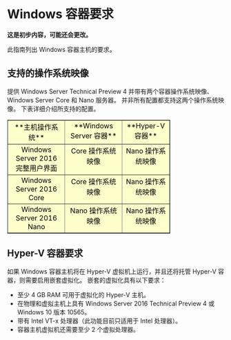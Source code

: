 # Windows 容器要求

**这是初步内容，可能还会更改。**

此指南列出 Windows 容器主机的要求。

## 支持的操作系统映像

提供 Windows Server Technical Preview 4 并带有两个容器操作系统映像、Windows Server Core 和 Nano 服务器。 并非所有配置都支持这两个操作系统映像。 下表详细介绍所支持的配置。

<table border="1" style="background-color:FFFFCC;border-collapse:collapse;border:1px solid FFCC00;color:000000;width:75%" cellpadding="5" cellspacing="5">
<tr valign="top">
<td><center>**主机操作系统**</center></td>
<td><center>**Windows Server 容器**</center></td>
<td><center>**Hyper-V 容器**</center></td>
</tr>
<tr valign="top">
<td><center>Windows Server 2016 完整用户界面</center></td>
<td><center>Core 操作系统映像</center></td>
<td><center>Nano 操作系统映像</center></td>
</tr>
<tr valign="top">
<td><center>Windows Server 2016 Core</center></td>
<td><center>Core 操作系统映像</center></td>
<td><center> Nano 操作系统映像</center></td>
</tr>
<tr valign="top">
<td><center>Windows Server 2016 Nano</center></td>
<td><center> Nano 操作系统映像</center></td>
<td><center>Nano 操作系统映像</center></td>
</tr>
</table>

## Hyper-V 容器要求

如果 Windows 容器主机将在 Hyper-V 虚拟机上运行，并且还将托管 Hyper-V 容器，则需要启用嵌套虚拟化。 嵌套的虚拟化具有以下要求：

- 至少 4 GB RAM 可用于虚拟化的 Hyper-V 主机。
- 在物理和虚拟主机上具有 Windows Server 2016 Technical Preview 4 或 Windows 10 版本 10565。
- 带有 Intel VT-x 处理器（此功能目前只适用于 Intel 处理器）。
- 容器主机虚拟机还需要至少 2 个虚拟处理器。





